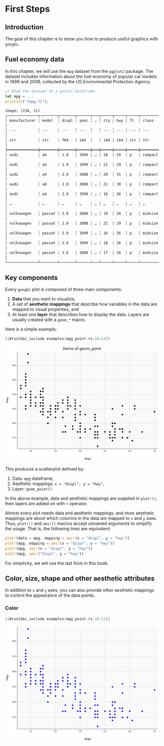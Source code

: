 # First Steps

## Introduction

The goal of this chapter is to show you how to produce useful graphics with `gongbi`.

## Fuel economy data

In this chapter, we will use the `mpg` dataset from the `ggplot2` package. The dataset includes information about the fuel economy of popular car models in 1999 and 2008, collected by the US Environmental Protection Agency.

```rust
// Read the dataset to a polars DataFrame
let mpg = ...
println!("{mpg:?}");
```

```text
shape: (234, 11)
┌──────────────┬────────┬───────┬──────┬───┬─────┬─────┬─────┬─────────┐
│ manufacturer ┆ model  ┆ displ ┆ year ┆ … ┆ cty ┆ hwy ┆ fl  ┆ class   │
│ ---          ┆ ---    ┆ ---   ┆ ---  ┆   ┆ --- ┆ --- ┆ --- ┆ ---     │
│ str          ┆ str    ┆ f64   ┆ i64  ┆   ┆ i64 ┆ i64 ┆ str ┆ str     │
╞══════════════╪════════╪═══════╪══════╪═══╪═════╪═════╪═════╪═════════╡
│ audi         ┆ a4     ┆ 1.8   ┆ 1999 ┆ … ┆ 18  ┆ 29  ┆ p   ┆ compact │
│ audi         ┆ a4     ┆ 1.8   ┆ 1999 ┆ … ┆ 21  ┆ 29  ┆ p   ┆ compact │
│ audi         ┆ a4     ┆ 2.0   ┆ 2008 ┆ … ┆ 20  ┆ 31  ┆ p   ┆ compact │
│ audi         ┆ a4     ┆ 2.0   ┆ 2008 ┆ … ┆ 21  ┆ 30  ┆ p   ┆ compact │
│ audi         ┆ a4     ┆ 2.8   ┆ 1999 ┆ … ┆ 16  ┆ 26  ┆ p   ┆ compact │
│ …            ┆ …      ┆ …     ┆ …    ┆ … ┆ …   ┆ …   ┆ …   ┆ …       │
│ volkswagen   ┆ passat ┆ 2.0   ┆ 2008 ┆ … ┆ 19  ┆ 28  ┆ p   ┆ midsize │
│ volkswagen   ┆ passat ┆ 2.0   ┆ 2008 ┆ … ┆ 21  ┆ 29  ┆ p   ┆ midsize │
│ volkswagen   ┆ passat ┆ 2.8   ┆ 1999 ┆ … ┆ 16  ┆ 26  ┆ p   ┆ midsize │
│ volkswagen   ┆ passat ┆ 2.8   ┆ 1999 ┆ … ┆ 18  ┆ 26  ┆ p   ┆ midsize │
│ volkswagen   ┆ passat ┆ 3.6   ┆ 2008 ┆ … ┆ 17  ┆ 26  ┆ p   ┆ midsize │
└──────────────┴────────┴───────┴──────┴───┴─────┴─────┴─────┴─────────┘
```

## Key components

Every `gongbi` plot is composed of three main components:

1. **Data** that you want to visualize,
2. A set of **aesthetic mappings** that describe how variables in the data are mapped to visual properties, and
3. At least one **layer** that describes how to display the data. Layers are usually created with a `geom_*` macro.

Here is a simple example:

```rust
{{#rustdoc_include examples/mpg_point.rs:10:14}}
```

![draw mpg with geom_point](examples/mpg_point.svg)

This produces a scatterplot defined by:

1. Data: `mpg` dataframe,
2. Aesthetic mappings: `x = "displ", y = "hwy"`,
3. Layer: `geom_point()`.

In the above example, data and aesthetic mappings are supplied in `plot!()`, then layers are added on with `+` operator.

Almost every plot needs data and aesthetic mappings, and most aesthetic mappings are about which columns in the data are mapped to `x` and `y` axes. Thus, `plot!()` and `aes!()` macros accept unnamed arguments to simplify the usage. That is, the following lines are equivalent:

```rust
plot!(data = mpg, mapping = aes!(x = "displ", y = "hwy"))
plot!(mpg, mapping = aes!(x = "displ", y = "hwy"))
plot!(mpg, aes!(x = "displ", y = "hwy"))
plot!(mpg, aes!("displ", y = "hwy"))
```

For simplicity, we will use the last form in this book.

## Color, size, shape and other aesthetic attributes

In addition to `x` and `y` axes, you can also provide other aesthetic mappings to control the appearance of the data points.

### Color

```rust
{{#rustdoc_include examples/mpg_point.rs:16:21}}
```

![draw mpg with geom_point and color](examples/mpg_point_color.svg)
